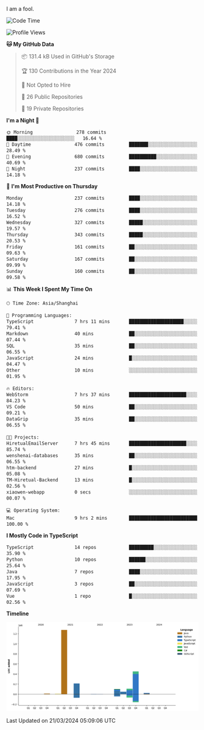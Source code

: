 I am a fool.

<!--START_SECTION:waka-->
![Code Time](http://img.shields.io/badge/Code%20Time-1%2C263%20hrs%2015%20mins-blue)

![Profile Views](http://img.shields.io/badge/Profile%20Views-0-blue)

**🐱 My GitHub Data** 

> 📦 131.4 kB Used in GitHub's Storage 
 > 
> 🏆 130 Contributions in the Year 2024
 > 
> 🚫 Not Opted to Hire
 > 
> 📜 26 Public Repositories 
 > 
> 🔑 19 Private Repositories 
 > 
**I'm a Night 🦉** 

```text
🌞 Morning                278 commits         ████░░░░░░░░░░░░░░░░░░░░░   16.64 % 
🌆 Daytime                476 commits         ███████░░░░░░░░░░░░░░░░░░   28.49 % 
🌃 Evening                680 commits         ██████████░░░░░░░░░░░░░░░   40.69 % 
🌙 Night                  237 commits         ████░░░░░░░░░░░░░░░░░░░░░   14.18 % 
```
📅 **I'm Most Productive on Thursday** 

```text
Monday                   237 commits         ████░░░░░░░░░░░░░░░░░░░░░   14.18 % 
Tuesday                  276 commits         ████░░░░░░░░░░░░░░░░░░░░░   16.52 % 
Wednesday                327 commits         █████░░░░░░░░░░░░░░░░░░░░   19.57 % 
Thursday                 343 commits         █████░░░░░░░░░░░░░░░░░░░░   20.53 % 
Friday                   161 commits         ██░░░░░░░░░░░░░░░░░░░░░░░   09.63 % 
Saturday                 167 commits         ██░░░░░░░░░░░░░░░░░░░░░░░   09.99 % 
Sunday                   160 commits         ██░░░░░░░░░░░░░░░░░░░░░░░   09.58 % 
```


📊 **This Week I Spent My Time On** 

```text
🕑︎ Time Zone: Asia/Shanghai

💬 Programming Languages: 
TypeScript               7 hrs 11 mins       ████████████████████░░░░░   79.41 % 
Markdown                 40 mins             ██░░░░░░░░░░░░░░░░░░░░░░░   07.44 % 
SQL                      35 mins             ██░░░░░░░░░░░░░░░░░░░░░░░   06.55 % 
JavaScript               24 mins             █░░░░░░░░░░░░░░░░░░░░░░░░   04.47 % 
Other                    10 mins             ░░░░░░░░░░░░░░░░░░░░░░░░░   01.95 % 

🔥 Editors: 
WebStorm                 7 hrs 37 mins       █████████████████████░░░░   84.23 % 
VS Code                  50 mins             ██░░░░░░░░░░░░░░░░░░░░░░░   09.21 % 
DataGrip                 35 mins             ██░░░░░░░░░░░░░░░░░░░░░░░   06.55 % 

🐱‍💻 Projects: 
HiretualEmailServer      7 hrs 45 mins       █████████████████████░░░░   85.74 % 
wenshenai-databases      35 mins             ██░░░░░░░░░░░░░░░░░░░░░░░   06.55 % 
htm-backend              27 mins             █░░░░░░░░░░░░░░░░░░░░░░░░   05.08 % 
TM-Hiretual-Backend      13 mins             █░░░░░░░░░░░░░░░░░░░░░░░░   02.56 % 
xiaowen-webapp           0 secs              ░░░░░░░░░░░░░░░░░░░░░░░░░   00.07 % 

💻 Operating System: 
Mac                      9 hrs 2 mins        █████████████████████████   100.00 % 
```

**I Mostly Code in TypeScript** 

```text
TypeScript               14 repos            █████████░░░░░░░░░░░░░░░░   35.90 % 
Python                   10 repos            ██████░░░░░░░░░░░░░░░░░░░   25.64 % 
Java                     7 repos             ████░░░░░░░░░░░░░░░░░░░░░   17.95 % 
JavaScript               3 repos             ██░░░░░░░░░░░░░░░░░░░░░░░   07.69 % 
Vue                      1 repo              █░░░░░░░░░░░░░░░░░░░░░░░░   02.56 % 
```



**Timeline**

![Lines of Code chart](https://raw.githubusercontent.com/VeejaLiu/VeejaLiu/master/assets/bar_graph.png)


 Last Updated on 21/03/2024 05:09:06 UTC
<!--END_SECTION:waka-->
